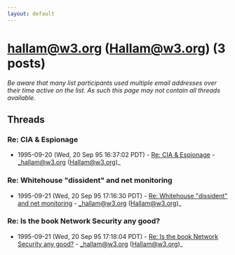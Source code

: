 ```yaml
---
layout: default
---
```


# hallam@w3.org (Hallam@w3.org) (3 posts)

_Be aware that many list participants used multiple email addresses over their time active on the list. As such this page may not contain all threads available._

## Threads

### Re: CIA & Espionage
+ 1995-09-20 (Wed, 20 Sep 95 16:37:02 PDT) - [Re: CIA & Espionage](/archive/1995/09/a2d7aa2e5a607a3f8c59f959316f5d3b04c22806aca5f6bd7d351f68b8e30741) - _hallam@w3.org (Hallam@w3.org)_

### Re: Whitehouse "dissident" and net monitoring
+ 1995-09-21 (Wed, 20 Sep 95 17:16:30 PDT) - [Re: Whitehouse "dissident" and net monitoring](/archive/1995/09/ec030dc920c05cb84f691516faa0701043fa13def552af8ccfa7ac467224d3a7) - _hallam@w3.org (Hallam@w3.org)_

### Re: Is the book Network Security any good?
+ 1995-09-21 (Wed, 20 Sep 95 17:18:04 PDT) - [Re: Is the book Network Security any good?](/archive/1995/09/bfcfaa392e2be2d366096c800d934991a558dc56a6d07612c270e0ffe13b0ac6) - _hallam@w3.org (Hallam@w3.org)_

